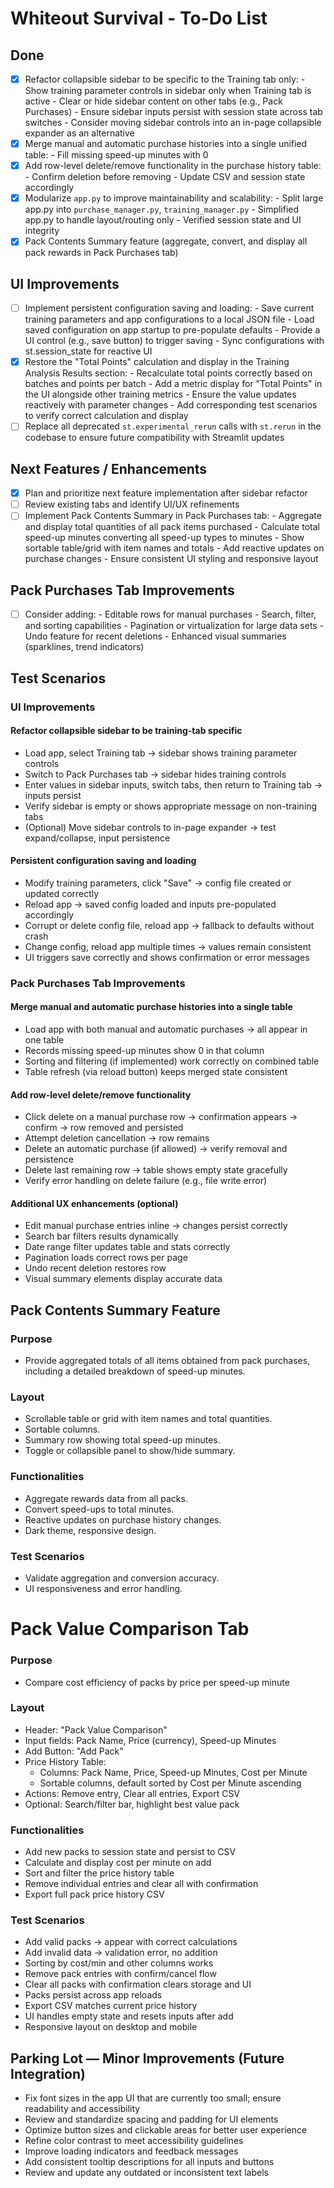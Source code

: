 # Whiteout Survival - To-Do List

## Done
- [x] Refactor collapsible sidebar to be specific to the Training tab only:
      - Show training parameter controls in sidebar only when Training tab is active
      - Clear or hide sidebar content on other tabs (e.g., Pack Purchases)
      - Ensure sidebar inputs persist with session state across tab switches
      - Consider moving sidebar controls into an in-page collapsible expander as an alternative
- [x] Merge manual and automatic purchase histories into a single unified table:
      - Fill missing speed-up minutes with 0
- [x] Add row-level delete/remove functionality in the purchase history table:
      - Confirm deletion before removing
      - Update CSV and session state accordingly
- [x] Modularize `app.py` to improve maintainability and scalability:
      - Split large app.py into `purchase_manager.py`, `training_manager.py`
      - Simplified app.py to handle layout/routing only
      - Verified session state and UI integrity
- [x] Pack Contents Summary feature (aggregate, convert, and display all pack rewards in Pack Purchases tab)

## UI Improvements
- [ ] Implement persistent configuration saving and loading:
      - Save current training parameters and app configurations to a local JSON file
      - Load saved configuration on app startup to pre-populate defaults
      - Provide a UI control (e.g., save button) to trigger saving
      - Sync configurations with st.session_state for reactive UI
- [x] Restore the "Total Points" calculation and display in the Training Analysis Results section:
      - Recalculate total points correctly based on batches and points per batch
      - Add a metric display for "Total Points" in the UI alongside other training metrics
      - Ensure the value updates reactively with parameter changes
      - Add corresponding test scenarios to verify correct calculation and display
- [ ] Replace all deprecated `st.experimental_rerun` calls with `st.rerun` in the codebase to ensure future compatibility with Streamlit updates

## Next Features / Enhancements
- [x] Plan and prioritize next feature implementation after sidebar refactor
- [ ] Review existing tabs and identify UI/UX refinements
- [ ] Implement Pack Contents Summary in Pack Purchases tab:
      - Aggregate and display total quantities of all pack items purchased
      - Calculate total speed-up minutes converting all speed-up types to minutes
      - Show sortable table/grid with item names and totals
      - Add reactive updates on purchase changes
      - Ensure consistent UI styling and responsive layout

## Pack Purchases Tab Improvements
- [ ] Consider adding:
      - Editable rows for manual purchases
      - Search, filter, and sorting capabilities
      - Pagination or virtualization for large data sets
      - Undo feature for recent deletions
      - Enhanced visual summaries (sparklines, trend indicators)


## Test Scenarios

### UI Improvements

#### Refactor collapsible sidebar to be training-tab specific
- Load app, select Training tab → sidebar shows training parameter controls
- Switch to Pack Purchases tab → sidebar hides training controls
- Enter values in sidebar inputs, switch tabs, then return to Training tab → inputs persist
- Verify sidebar is empty or shows appropriate message on non-training tabs
- (Optional) Move sidebar controls to in-page expander → test expand/collapse, input persistence

#### Persistent configuration saving and loading
- Modify training parameters, click "Save" → config file created or updated correctly
- Reload app → saved config loaded and inputs pre-populated accordingly
- Corrupt or delete config file, reload app → fallback to defaults without crash
- Change config, reload app multiple times → values remain consistent
- UI triggers save correctly and shows confirmation or error messages

### Pack Purchases Tab Improvements

#### Merge manual and automatic purchase histories into a single table
- Load app with both manual and automatic purchases → all appear in one table
- Records missing speed-up minutes show 0 in that column
- Sorting and filtering (if implemented) work correctly on combined table
- Table refresh (via reload button) keeps merged state consistent

#### Add row-level delete/remove functionality
- Click delete on a manual purchase row → confirmation appears → confirm → row removed and persisted
- Attempt deletion cancellation → row remains
- Delete an automatic purchase (if allowed) → verify removal and persistence
- Delete last remaining row → table shows empty state gracefully
- Verify error handling on delete failure (e.g., file write error)

#### Additional UX enhancements (optional)
- Edit manual purchase entries inline → changes persist correctly
- Search bar filters results dynamically
- Date range filter updates table and stats correctly
- Pagination loads correct rows per page
- Undo recent deletion restores row
- Visual summary elements display accurate data


## Pack Contents Summary Feature

### Purpose
- Provide aggregated totals of all items obtained from pack purchases, including a detailed breakdown of speed-up minutes.

### Layout
- Scrollable table or grid with item names and total quantities.
- Sortable columns.
- Summary row showing total speed-up minutes.
- Toggle or collapsible panel to show/hide summary.

### Functionalities
- Aggregate rewards data from all packs.
- Convert speed-ups to total minutes.
- Reactive updates on purchase history changes.
- Dark theme, responsive design.

### Test Scenarios
- Validate aggregation and conversion accuracy.
- UI responsiveness and error handling.

# Pack Value Comparison Tab

### Purpose
- Compare cost efficiency of packs by price per speed-up minute

### Layout
- Header: "Pack Value Comparison"
- Input fields: Pack Name, Price (currency), Speed-up Minutes
- Add Button: "Add Pack"
- Price History Table:
    - Columns: Pack Name, Price, Speed-up Minutes, Cost per Minute
    - Sortable columns, default sorted by Cost per Minute ascending
- Actions: Remove entry, Clear all entries, Export CSV
- Optional: Search/filter bar, highlight best value pack

### Functionalities
- Add new packs to session state and persist to CSV
- Calculate and display cost per minute on add
- Sort and filter the price history table
- Remove individual entries and clear all with confirmation
- Export full pack price history CSV

### Test Scenarios
- Add valid packs → appear with correct calculations
- Add invalid data → validation error, no addition
- Sorting by cost/min and other columns works
- Remove pack entries with confirm/cancel flow
- Clear all packs with confirmation clears storage and UI
- Packs persist across app reloads
- Export CSV matches current price history
- UI handles empty state and resets inputs after add
- Responsive layout on desktop and mobile


## Parking Lot — Minor Improvements (Future Integration)

- Fix font sizes in the app UI that are currently too small; ensure readability and accessibility  
- Review and standardize spacing and padding for UI elements  
- Optimize button sizes and clickable areas for better user experience  
- Refine color contrast to meet accessibility guidelines  
- Improve loading indicators and feedback messages  
- Add consistent tooltip descriptions for all inputs and buttons  
- Review and update any outdated or inconsistent text labels  